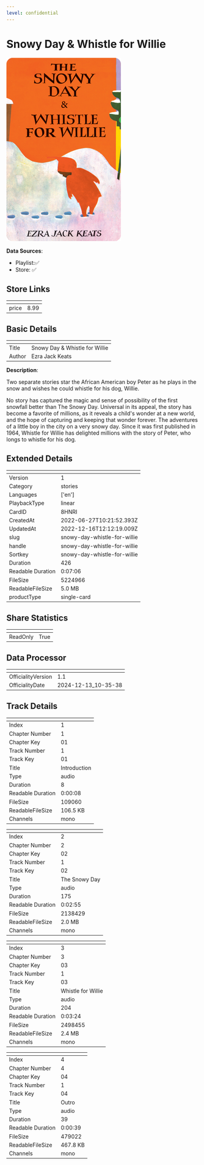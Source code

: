 ```yaml
---
level: confidential
---
```

# Snowy Day & Whistle for Willie

![card_[8HNRI].png](../../img/cards/card_[8HNRI].png)

**Data Sources**: 

- Playlist:✅
- Store: ✅


## Store Links

| <!-- --> | <!-- --> |
| - | - |
| price | 8.99 |


## Basic Details

| <!-- --> | <!-- --> |
| - | - |
| Title | Snowy Day & Whistle for Willie |
| Author | Ezra Jack Keats |

**Description**:

Two separate stories star the African American boy Peter as he plays in the snow and wishes he could whistle for his dog, Willie.  

No story has captured the magic and sense of possibility of the first snowfall better than The Snowy Day. Universal in its appeal, the story has become a favorite of millions, as it reveals a child's wonder at a new world, and the hope of capturing and keeping that wonder forever. The adventures of a little boy in the city on a very snowy day. Since it was first published in 1964, Whistle for Willie has delighted millions with the story of Peter, who longs to whistle for his dog.


## Extended Details

| <!-- --> | <!-- --> |
| - | - |
| Version | 1 |
| Category | stories |
| Languages | ['en'] |
| PlaybackType | linear |
| CardID | 8HNRI |
| CreatedAt | 2022-06-27T10:21:52.393Z |
| UpdatedAt | 2022-12-16T12:12:19.009Z |
| slug | snowy-day-whistle-for-willie |
| handle | snowy-day-whistle-for-willie |
| Sortkey | snowy-day-whistle-for-willie |
| Duration | 426 |
| Readable Duration | 0:07:06 |
| FileSize | 5224966 |
| ReadableFileSize | 5.0 MB |
| productType | single-card |


## Share Statistics

| <!-- --> | <!-- --> |
| - | - |
| ReadOnly | True |


## Data Processor

| <!-- --> | <!-- --> |
| - | - |
| OfficialityVersion | 1.1
| OfficialityDate | 2024-12-13_10-35-38


## Track Details

| <!-- --> | <!-- --> |
| - | - |
| Index | 1 |
| Chapter Number | 1 |
| Chapter Key | 01 |
| Track Number | 1 |
| Track Key | 01 |
| Title | Introduction |
| Type | audio |
| Duration | 8 |
| Readable Duration | 0:00:08 |
| FileSize | 109060 |
| ReadableFileSize | 106.5 KB |
| Channels | mono |

| <!-- --> | <!-- --> |
| - | - |
| Index | 2 |
| Chapter Number | 2 |
| Chapter Key | 02 |
| Track Number | 1 |
| Track Key | 02 |
| Title | The Snowy Day |
| Type | audio |
| Duration | 175 |
| Readable Duration | 0:02:55 |
| FileSize | 2138429 |
| ReadableFileSize | 2.0 MB |
| Channels | mono |

| <!-- --> | <!-- --> |
| - | - |
| Index | 3 |
| Chapter Number | 3 |
| Chapter Key | 03 |
| Track Number | 1 |
| Track Key | 03 |
| Title | Whistle for Willie |
| Type | audio |
| Duration | 204 |
| Readable Duration | 0:03:24 |
| FileSize | 2498455 |
| ReadableFileSize | 2.4 MB |
| Channels | mono |

| <!-- --> | <!-- --> |
| - | - |
| Index | 4 |
| Chapter Number | 4 |
| Chapter Key | 04 |
| Track Number | 1 |
| Track Key | 04 |
| Title | Outro |
| Type | audio |
| Duration | 39 |
| Readable Duration | 0:00:39 |
| FileSize | 479022 |
| ReadableFileSize | 467.8 KB |
| Channels | mono |

